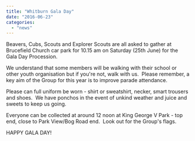 ```yaml
---
title: "Whitburn Gala Day"
date: "2016-06-23"
categories: 
  - "news"
---
```


Beavers, Cubs, Scouts and Explorer Scouts are all asked to gather at Brucefield Church car park for 10.15 am on Saturday (25th June) for the Gala Day Procession.

We understand that some members will be walking with their school or other youth organisation but if you're not, walk with us.  Please remember, a key aim of the Group for this year is to improve parade attendance.

Please can full uniform be worn - shirt or sweatshirt, necker, smart trousers and shoes.  We have ponchos in the event of unkind weather and juice and sweets to keep us going.

Everyone can be collected at around 12 noon at King George V Park - top end, close to Park View/Bog Road end.  Look out for the Group's flags.

HAPPY GALA DAY!
